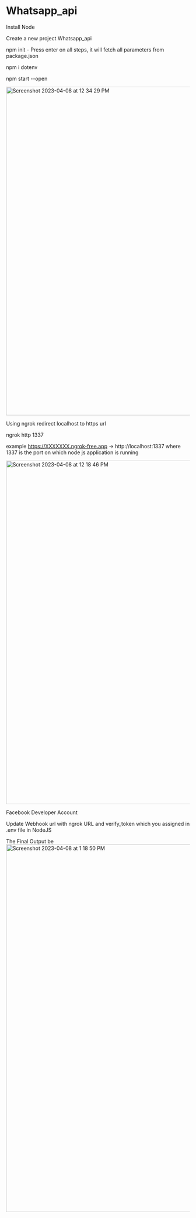 # Whatsapp_api


Install Node

Create a new project Whatsapp_api 

npm init - Press enter on all steps, it will fetch all parameters from package.json

npm i dotenv

npm start --open

<img width="898" alt="Screenshot 2023-04-08 at 12 34 29 PM" src="https://user-images.githubusercontent.com/29797917/230735339-821ca10c-abab-4125-a84b-1ece087f6a88.png">


Using ngrok redirect localhost to https url

ngrok http 1337

example https://XXXXXXX.ngrok-free.app -> http://localhost:1337 where 1337 is the port on which node js application is running

<img width="939" alt="Screenshot 2023-04-08 at 12 18 46 PM" src="https://user-images.githubusercontent.com/29797917/230735347-3364689f-b898-4c10-b776-798b57f90fbb.png">


Facebook Developer Account

Update Webhook url with ngrok URL and verify_token which you assigned in .env file in NodeJS  


The Final Output be
<img width="1005" alt="Screenshot 2023-04-08 at 1 18 50 PM" src="https://user-images.githubusercontent.com/29797917/230736935-5eea7097-3200-4399-9aa2-da72cdf48606.png">
